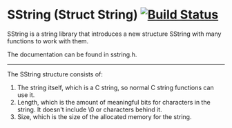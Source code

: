 SString (Struct String) [![Build Status](https://travis-ci.org/Purlox/SString.svg?branch=master)](https://travis-ci.org/Purlox/SString)
=======================

SString is a string library that introduces a new structure SString with many functions to work with them.

The documentation can be found in sstring.h.

----------

The SString structure consists of:
  1. The string itself, which is a C string, so normal C string functions can use it.
  2. Length, which is the amount of meaningful bits for characters in the string. It doesn't include \0 or  characters behind it.
  3. Size, which is the size of the allocated memory for the string.

